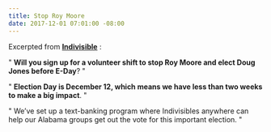 ```yaml
---
title: Stop Roy Moore
date: 2017-12-01 07:01:00 -08:00
---
```


Excerpted from [**Indivisible**](https://www.indivisible.org/) :

"  **Will you sign up for a volunteer shift to stop Roy Moore and elect Doug Jones before E-Day**?  "

"  **Election Day is December 12, which means we have less than two weeks to make a big impact**.  "

"  We’ve set up a text-banking program where Indivisibles anywhere can help our Alabama groups get out the vote for this important election.  " 